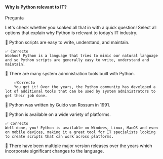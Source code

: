 #### Why is Python relevant to IT?

Pregunta

Let's check whether you soaked all that in with a quick question! Select all options that explain why Python is relevant to today’s IT industry.


🔳 Python scripts are easy to write, understand, and maintain.

    ✅ Correcto
    Woohoo! Python is a language that tries to mimic our natural language and so Python scripts are generally easy to write, understand and maintain.


🔳 There are many system administration tools built with Python.

        ✅Correcto
        You got it! Over the years, the Python community has developed a lot of additional tools that can be used by system administrators to get their job done.


🔲 Python was written by Guido van Rossum in 1991.


🔳 Python is available on a wide variety of platforms.

    ✅ Correcto
    Well done, you! Python is available on Windows, Linux, MacOS and even on mobile devices, making it a great tool for IT specialists looking to create scripts that can work across platforms.


🔲 There have been multiple major version releases over the years which incorporate significant changes to the language.


